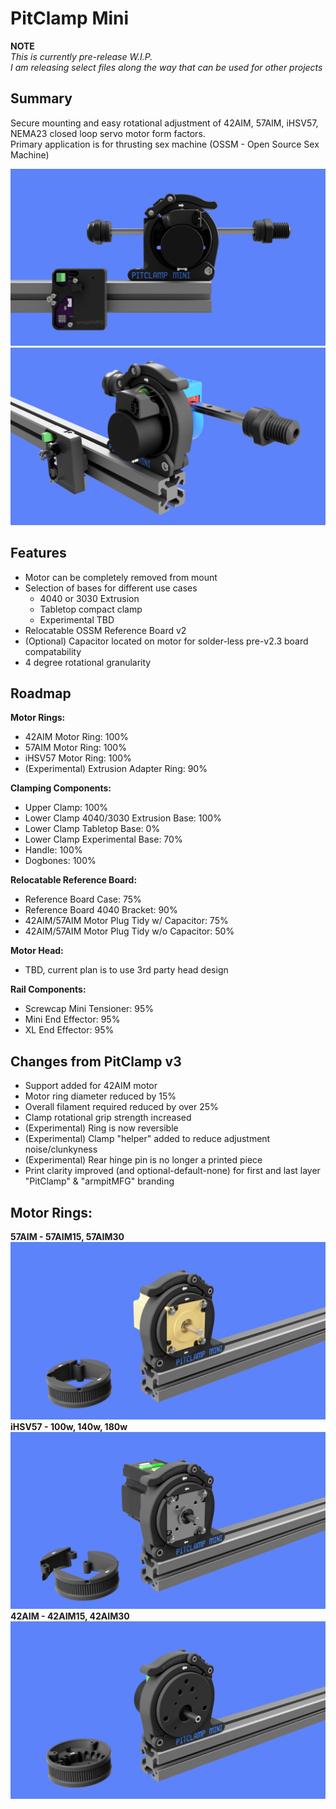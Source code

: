 # PitClamp Mini
**NOTE**  
_This is currently pre-release W.I.P._  
_I am releasing select files along the way that can be used for other projects_  

## Summary    
Secure mounting and easy rotational adjustment of 42AIM, 57AIM, iHSV57, NEMA23 closed loop servo motor form factors.  
Primary application is for thrusting sex machine (OSSM - Open Source Sex Machine)

![](BETA/Images/PitClamp_Mini_Profile_2.png)
![](BETA/Images/PitClamp_Mini_Motor_Front_2.png)


## Features  
  - Motor can be completely removed from mount    
  - Selection of bases for different use cases
    - 4040 or 3030 Extrusion
    - Tabletop compact clamp
    - Experimental TBD
  - Relocatable OSSM Reference Board v2  
  - (Optional) Capacitor located on motor for solder-less pre-v2.3 board compatability  
  - 4 degree rotational granularity
    
## Roadmap  
**Motor Rings:**
  - 42AIM Motor Ring: 100%  
  - 57AIM Motor Ring: 100%
  - iHSV57 Motor Ring: 100%
  - (Experimental) Extrusion Adapter Ring: 90%

**Clamping Components:**
  - Upper Clamp: 100%  
  - Lower Clamp 4040/3030 Extrusion Base: 100%  
  - Lower Clamp Tabletop Base: 0%
  - Lower Clamp Experimental Base: 70%
  - Handle: 100%  
  - Dogbones: 100% 

**Relocatable Reference Board:**
  - Reference Board Case: 75%  
  - Reference Board 4040 Bracket: 90%
  - 42AIM/57AIM Motor Plug Tidy w/ Capacitor: 75%
  - 42AIM/57AIM Motor Plug Tidy w/o Capacitor: 50%

**Motor Head:**
  - TBD, current plan is to use 3rd party head design

**Rail Components:**
  - Screwcap Mini Tensioner: 95%
  - Mini End Effector: 95%
  - XL End Effector: 95%

## Changes from PitClamp v3 
  - Support added for 42AIM motor  
  - Motor ring diameter reduced by 15%  
  - Overall filament required reduced by over 25%  
  - Clamp rotational grip strength increased
  - (Experimental) Ring is now reversible  
  - (Experimental) Clamp "helper" added to reduce adjustment noise/clunkyness  
  - (Experimental) Rear hinge pin is no longer a printed piece
  - Print clarity improved (and optional-default-none) for first and last layer "PitClamp" & "armpitMFG" branding  


## Motor Rings:

**57AIM - 57AIM15, 57AIM30**  
![](BETA/Images/PitClamp_Mini_Ring_57AIM.png)  
**iHSV57 -  100w, 140w, 180w**  
![](BETA/Images/PitClamp_Mini_Ring_iHSV57.png)
**42AIM - 42AIM15, 42AIM30**
![](BETA/Images/PitClamp_Mini_Ring_42AIM.png)  


<!--
![](BETA/Images/PitClamp_Mini_Primary_Bare.png)
![](BETA/Images/PitClamp_Mini_Primary_Built.png)
![](BETA/Images/PitClamp_Mini_Overall_Board_Attached.png)
![](BETA/Images/PitClamp_Mini_Overall_Board_External.png) 
-->

